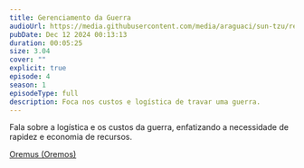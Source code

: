 ```yaml
---
title: Gerenciamento da Guerra
audioUrl: https://media.githubusercontent.com/media/araguaci/sun-tzu/refs/heads/main/public/audio/03-cap-02-gerenciamento-da-guerra.mp3
pubDate: Dec 12 2024 00:13:13
duration: 00:05:25
size: 3.04
cover: ""
explicit: true
episode: 4
season: 1
episodeType: full
description: Foca nos custos e logística de travar uma guerra.
---
```

Fala sobre a logística e os custos da guerra, enfatizando a necessidade de rapidez e economia de recursos.


<div class="text-center mt-16">
  <a class="btn btn-accent mt-9" href="/episode/post02">Oremus (Oremos)</a>
</div>